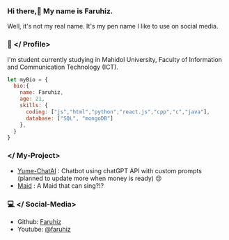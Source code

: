 ### Hi there,👋 My name is Faruhiz. 
Well, it's not my real name. It's my pen name I like to use on social media.
### 🔮 </ Profile>
I'm student currently studying in Mahidol University, Faculty of Information and Communication Technology (ICT).
```js
let myBio = {
  bio:{
    name: Faruhiz,
    age: 21,
    skills: {
      coding: ["js","html","python","react.js","cpp","c","java"],
      database: ["SQL", "mongoDB"]
    },
  }
}
```
### </ My-Project>
- [Yume-ChatAI](https://github.com/Faruhiz/Yume-chatAI) : Chatbot using chatGPT API with custom prompts (planned to update more when money is ready) 😢
- [Maid](https://top.gg/bot/993872539522707476) : A Maid that can sing?!? 


### 💻 </ Social-Media>
- Github: [Faruhiz](https://github.com/Faruhiz) </br>
- Youtube: [@faruhiz](https://www.youtube.com/@faruhiz)



